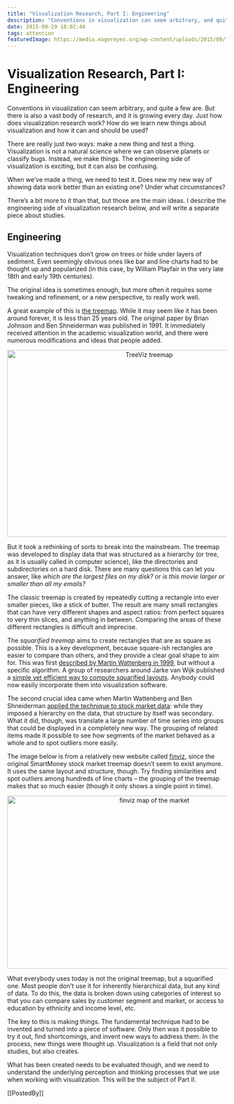 ```yaml
---
title: "Visualization Research, Part I: Engineering"
description: "Conventions in visualization can seem arbitrary, and quite a few are. But there is also a vast body of research, and it is growing every day. Just how does visualization research work? How do we learn new things about visualization and how it can and should be used?"
date: 2015-09-29 18:02:44
tags: attention
featuredImage: https://media.eagereyes.org/wp-content/uploads/2015/09/finviz-sep2015.png
---
```


# Visualization Research, Part I: Engineering

Conventions in visualization can seem arbitrary, and quite a few are. But there is also a vast body of research, and it is growing every day. Just how does visualization research work? How do we learn new things about visualization and how it can and should be used?

There are really just two ways: make a new thing and test a thing. Visualization is not a natural science where we can observe planets or classify bugs. Instead, we make things. The engineering side of visualization is exciting, but it can also be confusing.

When we’ve made a thing, we need to test it. Does new my new way of showing data work better than an existing one? Under what circumstances?

There’s a bit more to it than that, but those are the main ideas. I describe the engineering side of visualization research below, and will write a separate piece about studies.

## Engineering

Visualization techniques don’t grow on trees or hide under layers of sediment. Even seemingly obvious ones like bar and line charts had to be thought up and popularized (in this case, by William Playfair in the very late 18th and early 19th centuries).

The original idea is sometimes enough, but more often it requires some tweaking and refinement, or a new perspective, to really work well.

A great example of this is <a href="http://www.cs.umd.edu/hcil/treemap-history/">the treemap</a>. While it may seem like it has been around forever, it is less than 25 years old. The original paper by Brian Johnson and Ben Shneiderman was published in 1991. It immediately received attention in the academic visualization world, and there were numerous modifications and ideas that people added.

<p align="center"><img class="aligncenter size-full wp-image-8966" src="https://media.eagereyes.org/wp-content/uploads/2015/09/treeviz.gif" alt="TreeViz treemap" width="636" height="429" /></p>

But it took a rethinking of sorts to break into the mainstream. The treemap was developed to display data that was structured as a hierarchy (or tree, as it is usually called in computer science), like the directories and subdirectories on a hard disk. There are many questions this can let you answer, like <em>which are the largest files on my disk?</em> or <em>is this movie larger or smaller than all my emails?</em>

The classic treemap is created by repeatedly cutting a rectangle into ever smaller pieces, like a stick of butter. The result are many small rectangles that can have very different shapes and aspect ratios: from perfect squares to very thin slices, and anything in between. Comparing the areas of these different rectangles is difficult and imprecise.

The <em>squarified treemap</em> aims to create rectangles that are as square as possible. This is a key development, because square-ish rectangles are easier to compare than others, and they provide a clear goal shape to aim for. This was first <a href="http://hint.fm/papers/marketmap-wattenberg.pdf">described by Martin Wattenberg in 1999</a>, but without a specific algorithm. A group of researchers around Jarke van Wijk published a <a href="http://www.win.tue.nl/~vanwijk/stm.pdf">simple yet efficient way to compute squarified layouts</a>. Anybody could now easily incorporate them into visualization software.

The second crucial idea came when Martin Wattenberg and Ben Shneiderman <a href="http://www.bewitched.com/marketmap.html">applied the technique to stock market data</a>: while they imposed a hierarchy on the data, that structure by itself was secondary. What it did, though, was translate a large number of time series into groups that could be displayed in a completely new way. The grouping of related items made it possible to see how segments of the market behaved as a whole and to spot outliers more easily.

The image below is from a relatively new website called <a href="https://finviz.com">finviz</a>, since the original SmartMoney stock market treemap doesn’t seem to exist anymore. It uses the same layout and structure, though. Try finding similarities and spot outliers among hundreds of line charts – the grouping of the treemap makes that so much easier (though it only shows a single point in time).

<p align="center"><img class="aligncenter size-medium wp-image-8967" src="https://media.eagereyes.org/wp-content/uploads/2015/09/finviz-sep2015-1320x795.png" alt="finviz map of the market" width="660" height="397" /></p>

What everybody uses today is not the original treemap, but a squarified one. Most people don't use it for inherently hierarchical data, but any kind of data. To do this, the data is broken down using categories of interest so that you can compare sales by customer segment and market, or access to education by ethnicity and income level, etc.

The key to this is making things. The fundamental technique had to be invented and turned into a piece of software. Only then was it possible to try it out, find shortcomings, and invent new ways to address them. In the process, new things were thought up. Visualization is a field that not only studies, but also creates.

What has been created needs to be evaluated though, and we need to understand the underlying perception and thinking processes that we use when working with visualization. This will be the subject of Part II.

[[PostedBy]]

